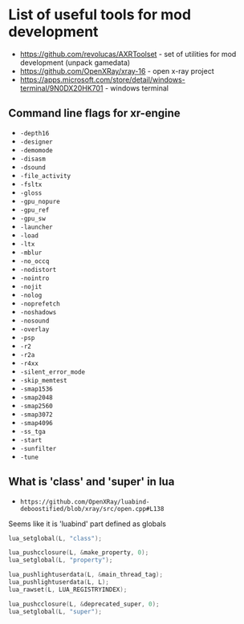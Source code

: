 # List of useful tools for mod development
 - https://github.com/revolucas/AXRToolset - set of utilities for mod development (unpack gamedata)
 - https://github.com/OpenXRay/xray-16 - open x-ray project
 - https://apps.microsoft.com/store/detail/windows-terminal/9N0DX20HK701 - windows terminal

## Command line flags for xr-engine
- `-depth16`
- `-designer`
- `-demomode`
- `-disasm`
- `-dsound`
- `-file_activity`
- `-fsltx`
- `-gloss`
- `-gpu_nopure`
- `-gpu_ref`
- `-gpu_sw`
- `-launcher`
- `-load`
- `-ltx`
- `-mblur`
- `-no_occq`
- `-nodistort`
- `-nointro`
- `-nojit`
- `-nolog`
- `-noprefetch`
- `-noshadows`
- `-nosound`
- `-overlay`
- `-psp`
- `-r2`
- `-r2a`
- `-r4xx`
- `-silent_error_mode`
- `-skip_memtest`
- `-smap1536`
- `-smap2048`
- `-smap2560`
- `-smap3072`
- `-smap4096`
- `-ss_tga`
- `-start`
- `-sunfilter`
- `-tune`

## What is 'class' and 'super' in lua

- `https://github.com/OpenXRay/luabind-deboostified/blob/xray/src/open.cpp#L138`

Seems like it is 'luabind' part defined as globals

```c
lua_setglobal(L, "class");

lua_pushcclosure(L, &make_property, 0);
lua_setglobal(L, "property");

lua_pushlightuserdata(L, &main_thread_tag);
lua_pushlightuserdata(L, L);
lua_rawset(L, LUA_REGISTRYINDEX);

lua_pushcclosure(L, &deprecated_super, 0);
lua_setglobal(L, "super");
```
